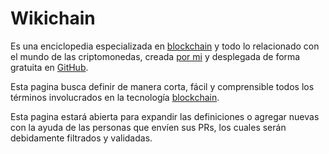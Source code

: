 # Wikichain

Es una enciclopedia especializada en [blockchain] y todo lo relacionado con el mundo de las criptomonedas, creada [por mi](/aboutme/) y desplegada de forma gratuita en [GitHub](https://github.com/EdixonAlberto/doc-wikichain.git).

Esta pagina busca definir de manera corta, fácil y comprensible todos los términos involucrados en la tecnología [blockchain].

Esta pagina estará abierta para expandir las definiciones o agregar nuevas con la ayuda de las personas que envíen sus PRs, los cuales serán debidamente filtrados y validadas.

[blockchain]: /blockchain/
